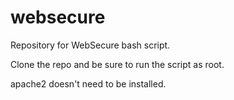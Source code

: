 # websecure
Repository for WebSecure bash script.

Clone the repo and be sure to run the script as root.

apache2 doesn't need to be installed.
